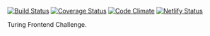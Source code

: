 [![Build Status](https://travis-ci.org/savicsly/turing-frontend.svg?branch=master)](https://travis-ci.org/savicsly/turing-frontend) [![Coverage Status](https://coveralls.io/repos/github/savicsly/turing-frontend/badge.svg?branch=master)](https://coveralls.io/github/savicsly/turing-frontend?branch=master) [![Code Climate](https://codeclimate.com/github/codeclimate/codeclimate/badges/gpa.svg)](https://codeclimate.com/github/savicsly/turing-frontend) [![Netlify Status](https://api.netlify.com/api/v1/badges/e9ffed98-3c5a-43e3-ab06-0efa2583012d/deploy-status)](https://app.netlify.com/sites/turing-frontend/deploys)

Turing Frontend Challenge.
